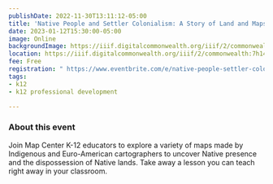```yaml
---
publishDate: 2022-11-30T13:11:12-05:00
title: 'Native People and Settler Colonialism: A Story of Land and Maps '
date: 2023-01-12T15:30:00-05:00
image: Online
backgroundImage: https://iiif.digitalcommonwealth.org/iiif/2/commonwealth:7h14b218h/440,898,4042,3212/2000,/0/default.jpg
location: https://iiif.digitalcommonwealth.org/iiif/2/commonwealth:7h14b218h/440,898,4042,3212/2000,/0/default.jpg
fee: Free
registration: " https://www.eventbrite.com/e/native-people-settler-colonialism-a-story-of-land-and-maps-tickets-476763040087?utm-campaign=social&utm-content=attendeeshare&utm-medium=discovery&utm-term=listing&utm-source=cp&aff=escb"
tags:
- k12
- k12 professional development

---
```

### About this event

Join Map Center K-12 educators to explore a variety of maps made by Indigenous and Euro-American cartographers to uncover Native presence and the dispossession of Native lands. Take away a lesson you can teach right away in your classroom.